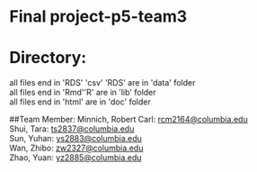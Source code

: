 # Final project-p5-team3


# Directory:
all files end in 'RDS' 'csv' 'RDS' are in 'data' folder    
all files end in 'Rmd''R' are in 'lib' folder    
all files end in 'html' are in 'doc' folder    

##Team Member:
Minnich, Robert Carl: rcm2164@columbia.edu  
Shui, Tara: ts2837@columbia.edu  
Sun, Yuhan: ys2883@columbia.edu  
Wan, Zhibo: zw2327@columbia.edu  
Zhao, Yuan: yz2885@columbia.edu  
